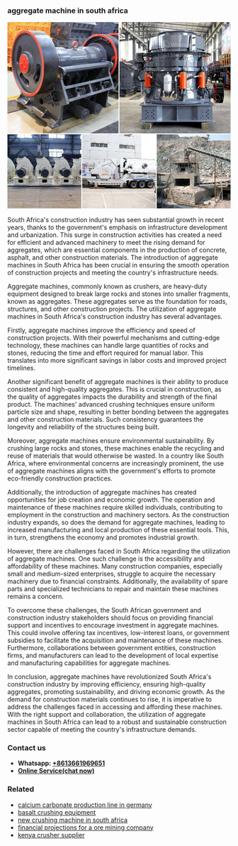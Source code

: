 <h3>aggregate machine in south africa</h3><img src='1708499171.jpg' alt=''><p>South Africa's construction industry has seen substantial growth in recent years, thanks to the government's emphasis on infrastructure development and urbanization. This surge in construction activities has created a need for efficient and advanced machinery to meet the rising demand for aggregates, which are essential components in the production of concrete, asphalt, and other construction materials. The introduction of aggregate machines in South Africa has been crucial in ensuring the smooth operation of construction projects and meeting the country's infrastructure needs.</p><p>Aggregate machines, commonly known as crushers, are heavy-duty equipment designed to break large rocks and stones into smaller fragments, known as aggregates. These aggregates serve as the foundation for roads, structures, and other construction projects. The utilization of aggregate machines in South Africa's construction industry has several advantages.</p><p>Firstly, aggregate machines improve the efficiency and speed of construction projects. With their powerful mechanisms and cutting-edge technology, these machines can handle large quantities of rocks and stones, reducing the time and effort required for manual labor. This translates into more significant savings in labor costs and improved project timelines.</p><p>Another significant benefit of aggregate machines is their ability to produce consistent and high-quality aggregates. This is crucial in construction, as the quality of aggregates impacts the durability and strength of the final product. The machines' advanced crushing techniques ensure uniform particle size and shape, resulting in better bonding between the aggregates and other construction materials. Such consistency guarantees the longevity and reliability of the structures being built.</p><p>Moreover, aggregate machines ensure environmental sustainability. By crushing large rocks and stones, these machines enable the recycling and reuse of materials that would otherwise be wasted. In a country like South Africa, where environmental concerns are increasingly prominent, the use of aggregate machines aligns with the government's efforts to promote eco-friendly construction practices.</p><p>Additionally, the introduction of aggregate machines has created opportunities for job creation and economic growth. The operation and maintenance of these machines require skilled individuals, contributing to employment in the construction and machinery sectors. As the construction industry expands, so does the demand for aggregate machines, leading to increased manufacturing and local production of these essential tools. This, in turn, strengthens the economy and promotes industrial growth.</p><p>However, there are challenges faced in South Africa regarding the utilization of aggregate machines. One such challenge is the accessibility and affordability of these machines. Many construction companies, especially small and medium-sized enterprises, struggle to acquire the necessary machinery due to financial constraints. Additionally, the availability of spare parts and specialized technicians to repair and maintain these machines remains a concern.</p><p>To overcome these challenges, the South African government and construction industry stakeholders should focus on providing financial support and incentives to encourage investment in aggregate machines. This could involve offering tax incentives, low-interest loans, or government subsidies to facilitate the acquisition and maintenance of these machines. Furthermore, collaborations between government entities, construction firms, and manufacturers can lead to the development of local expertise and manufacturing capabilities for aggregate machines.</p><p>In conclusion, aggregate machines have revolutionized South Africa's construction industry by improving efficiency, ensuring high-quality aggregates, promoting sustainability, and driving economic growth. As the demand for construction materials continues to rise, it is imperative to address the challenges faced in accessing and affording these machines. With the right support and collaboration, the utilization of aggregate machines in South Africa can lead to a robust and sustainable construction sector capable of meeting the country's infrastructure demands.</p><h3>Contact us</h3><ul><li><strong>Whatsapp:&nbsp;<a href="https://wa.me/8613661969651">+8613661969651</a></strong></li><li><a href="https://swt.shibang-china.com/?git&amp;zhl&amp;aggregate machine in south africa"><strong>Online Service(chat now)</strong></a></li></ul><h3>Related</h3><ul><li><a href='calcium carbonate production line in germany.md'>calcium carbonate production line in germany</a></li><li><a href='basalt crushing equipment.md'>basalt crushing equipment</a></li><li><a href='new crushing machine in south africa.md'>new crushing machine in south africa</a></li><li><a href='financial projections for a ore mining company.md'>financial projections for a ore mining company</a></li><li><a href='kenya crusher supplier.md'>kenya crusher supplier</a></li></ul>